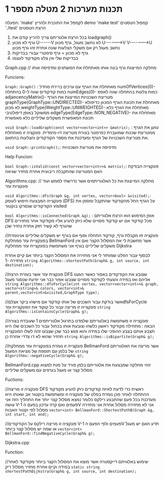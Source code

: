 # תכנות מערכות 2 מטלה מספר 1
הפעלה:
'make' לקמפל את התוכנית ולהריץ demo
'make test' קמפול הטסטים
'./test' הרצת הטסטים 



1.	בכל הרצת אלגוריתם צריך להריץ קודם את loadgraph()
2.	גרף לא מכוון U------V לא נחשב מעגל, גרף מכוון U------>V V------->U נחשב מעגל רק אם משקלי הצלעות שונה אחרת זהו גרף מכוון
3.	גרף לא מכוון = גרף סימטרי עבורי בבדיקות
4.	בבדיקות שלי אין צלע מקודקוד לעצמו




Graph.cpp 
// מחלקה המייצגת גרף בונה אותו מאתחלת את המשתנים ומדפיסה אותו

Funcions:

`Graph::Graph()` :  מאתחלת את הגרף עם ערכים ברירת מחדל
numOfVertices(0)- כמות קודקודים שווה ל-0 בהתחלה
numEdges(0)- כמות צלעות בהתחלה שווה לאפס
adjancencyMatrix()- מטריצת השכנויות המייצגת את הגרף
graphType(GraphType::UNDIRECTED)- מאתחלת את תכונת הגרף המכוון כדיפולא לא מכוון
weightType(WeightType::UNWEIGHTED)- מאתחלת את הגרף כלא ממשוקל באופן דיפולטיבי
edgeType(EdgeType::NON_NEGATIVE)- מאתחלת את תכונת המאפשרת משקלים שליליים כלא מאפשרת


`void Graph::loadGraph(const vector<vector<int>> &matrix);` :  טוען את הגרף ממטריצת שכנות שמועברת כפרמטר בצורת מטריצה דו-מימדית. פונקציה זו מאתחלת את מטריצת השכנויות של הגרף ומעדכנת את מספר הקודקודים והצלעות בהתאם.

`void Graph::printGraph();`: מדפיסה את מטריצת השכנויות 

Help Funcion:

`bool Graph::isValid(const vector<vector<int>>& matrix);`: פונקצייה הבודקת האם המטריצה שהתקבלה ריבועית אחרת מחזיר שגיאה


Algorithms.cpp:
// מחלקה המייצגת את כל האלגוריתמים אשר נדרשתי לממש ועוד פונקציות עזר


`void Algorithms::dfs(Graph &g, int vertex, vector<bool> &visited);`: פונקצייה המבצעת חיפוש לעומק (DFS) על הגרף החל מהקודקוד שהתקבל ומסמן את הקודקודים שנסרקו בוקטור visited 

`bool Algorithms::isConnected(Graph &g);` :
אופן המימוש הוא הרצת אלגוריתם DFS מכל קודקוד אם יש קודקוד מסויים שלא ניתן להגיע אליו מקודקוד אחר מחזירים שהגרף לא קשיר חזק אחרת נחזיר שכן


//פונקציה זזו מקבלת גרף, קודקוד התחלה וסוף אם בגרף יש משקלים שליליים אנינעזרת בפונקציית עזר ממחלקת BellmanFord אשר מחשבת לי את המסלול הקצר ואם אין משקלים שליליים בגרף אני משתמשת בפונקציית עזר ממחלקת Dijkstra 

לבסוף עבור הפלט שמוחזר לי אני מחזירה את המסלול הקצר ביותר אם קיים אחרת מחזירה -1
`string Algorithms::shortestPath(Graph& g, int source, int destination);`

//פונקצית עזר אשר בעזרת הרצת DFS שצובע את הקודקודים באפור כאשר הגענו אליהם ואז במידה והגעתי לקודקוד מסויים שצבעו אפור כבר אני יודעת שנסגר מעגל
`string Algorithms::dfsForCycle(int vertex, vector<vector<int>>& graph, vector<string>& colors, vector<int>& parent,vector<int>&visited,GraphType type);`

//אשר בודקת עבור השכנים של אותו קודקוד אם מישהו ביקר אצלםdfsForCycle פונקצייה זו מריצה עבור כל קוקוד את הפונקציית עזר 
`string Algorithms::isContainsCycle(Graph& g);`

//פונקצייה זו משתמשת באלגוריתם שלמדנו בתרגול אלגוריתמים 1 שעובדת בצורה הבאה :
 מתחילה מקודקוד ראשון כלשהו וצובעת אותו בכחול עבור כל השכנים שלו היא תצבע אותם בצבע ההופכי שלו במידה והוא פגש כבר שכן שצבעו זהה לשלו הפונקצייה תחזיר שהוא לא דו צדדי אחרת כן
`string Algorithms::isBipartite(Graph& g);`

//פונקצייה זו נעזרת בפונקציית עזר ממחלקת BellmanFord 
אשר מריצה את האלגוריתם של בלמן עם תוספת של מציאת המעגל 
`string Algorithms::negativeCycle(Graph& g);`


BellmanFord.cpp
זוהי מחלקה שמבצעת את אלגוריתם בלמן פורד על מנת למצוא מסלול קצר או מעגל בגרפים עם משקלים שליליים 

Fuctions:

//פונקציה זו מריצה DFS ראשית כדי לדעת לאיזה קודקודים ניתן להגיע מקודקוד ההתחלה לאחר מכן נעזרת בפלט של פונקציה זו ומשתמשת בוקטור אב שאותו היא מעדכנת בכל פעם שהתבצע רילקס כלומר נמצא מסלול קצר יותר את התהליך הזה אני עושה V-1 פעמים ואם קרה עדכון בפעם הV אני לא מחזירה מסלול אחרת אני מחזירה מסלול לפי וקטור האבות
`vector<int> BellmanFord::ShortestPathB(Graph &g, int start, int end);`


//פונקציה זו מריצה רילקס על הקודקודים V-1 פעמים ולפי הפעם הV תדע האם יש מעגל או שמה יש מסלול קצר ביותר 
`vector<int> BellmanFord::findNegativeCycle(Graph& g);`

Dijkstra.cpp

Function:

//שימוש באלגויתם דייקסטרה אשר מוצא את המסלול הקצר ביותר מקודקוד לאחר במידה וקיים אחרת מחזיר מסלול ריק
`static string shortestPathDijkstra(Graph& g, int source, int destination);`